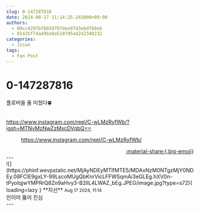 ```yaml
---
slug: 0-147287816
date: 2024-08-17 11:14:25.241000+09:00
authors:
  - 60cc4297bf6039707dee07d3ebdf88eb
  - 01435f74a49ba8a519705ad242348232
categories:
  - Jisun
tags:
  - Fan Post
---
```


# 0-147287816

<div class="post-container" markdown="1">
<div class="content-container md-sidebar__scrollwrap" markdown="1">

플로버들 폼 미쳤다🍀<br><br><br><a href="https://www.instagram.com/reel/C-wLMzRyfWb/?igsh=MTNvMzNwZzMxcDVqbQ==">https://www.instagram.com/reel/C-wLMzRyfWb/?igsh=MTNvMzNwZzMxcDVqbQ==</a>
<figure class="snippet" markdown="1">
<a href="https://www.instagram.com/reel/C-wLMzRyfWb/">https://www.instagram.com/reel/C-wLMzRyfWb/</a>
</figure>


</div>
</div>

<div style="text-align: right;" markdown="1">
<a href="https://weverse.io/fromis9/fanpost/0-147287816" style="text-align: right;">:material-share:{.big-emoji}</a>
</div>
---

<div class="comments-container md-sidebar__scrollwrap" markdown="1">
<div class="comment" markdown="1">
<div class='id-container' markdown="1">
![](https://phinf.wevpstatic.net/MjAyNDEyMTlfMTE5/MDAxNzM0NTgzMjY0NDEy.08FClE9gxLY-99LscoMUgQbKnrVicLFFWSqmAi3eGLEg.hXV0n-tPyoIqjwYMPRrQ8Zn9aHvy3-B2llL4LWAZ_bEg.JPEG/image.jpg?type=s72){ loading=lazy }
**<span class="artist">지선</span>** <small>Aug 17 2024, 11:14</small><br>
</div>
<div class='comment-body' markdown="1">
인이어 뚫어 진심
</div>
</div>
</div>
---
